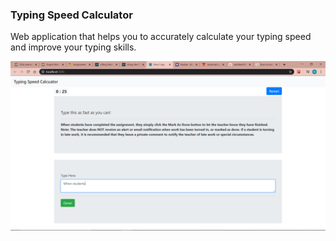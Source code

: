 ### Typing Speed Calculator 
Web application that helps you to accurately calculate your typing speed and improve your typing skills.


![screenshot](https://github.com/nachiket59/React-Typing-Speed-Calc/blob/master/Capture.PNG)
